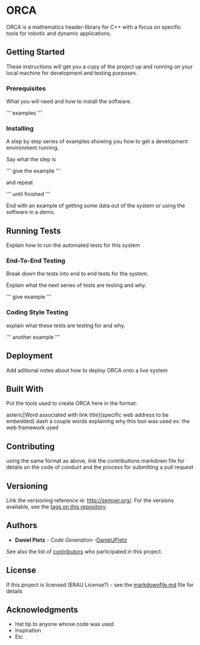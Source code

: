 # ORCA 

ORCA is a mathematics header-library for C++ with a focus on specific tools for robotic and dynamic applications. 

## Getting Started

These instructions will get you a copy of the project up and running on your local machine for development and testing purposes.

### Prerequisites

What you will need and how to install the software.

'''
examples
'''

### Installing

A step by step series of examples showing you how to get a development environment running.

Say what the step is

'''
give the example
'''

and repeat

'''
until finished
'''

End with an example of getting some data out of the system or using the software in a demo.

## Running Tests

Explain how to run the automated tests for this system

### End-To-End Testing

Break down the tests into end to end tests for the system.

Explain what the next series of tests are testing and why.

'''
give example
'''

### Coding Style Testing

explain what these tests are testing for and why.

'''
another example
'''

## Deployment

Add aditional notes about how to deploy ORCA onto a live system

## Built With

Put the tools used to create ORCA here in the format:

asteric[Word associated with link title](specific web address to be embedded) dash a couple words explaining why this tool was used ex: the web framework used

## Contributing

using the same format as above, link the contributions markdown file for details on the code of conduct and the process for submitting a pull request

## Versioning

Link the versioning reference ie: http://semver.org/. 
For the versions available, see the [tags on this repository](https://github.com/danieljpietz/ORCA/tags).

## Authors

* **Daniel Pietz** - *Code Generation* -[DanielJPietz](https://github.com/danieljpietz)

See also the list of [contributors](https://github.com/danieljpietz/ORCA/contributors) who participated in this project.

## License

If this project is licensed (ERAU License?) - see the [markdownfile.md](LICENSE.md) file for details

## Acknowledgments

* Hat tip to anyone whose code was used
* Inspiration
* Etc